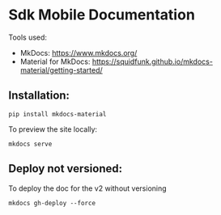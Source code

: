 # Sdk Mobile Documentation

Tools used: 

- MkDocs: https://www.mkdocs.org/
- Material for MkDocs: https://squidfunk.github.io/mkdocs-material/getting-started/

## Installation: 

```
pip install mkdocs-material
```

To preview the site locally: 

```
mkdocs serve
```

## Deploy not versioned: 
To deploy the doc for the v2 without versioning 

```
mkdocs gh-deploy --force
```
